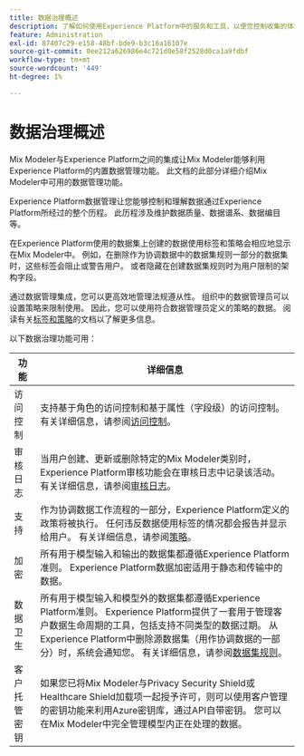 ```yaml
---
title: 数据治理概述
description: 了解如何使用Experience Platform中的服务和工具，以便您控制收集的体验数据。 这样，您就可以遵守业务实践、法律义务和发展过程。
feature: Administration
exl-id: 87407c29-e158-48bf-bde9-b3c16a16107e
source-git-commit: 0ee212a626986e4c721d0e58f2528d0ca1a9fdbf
workflow-type: tm+mt
source-wordcount: '449'
ht-degree: 1%

---
```


# 数据治理概述

Mix Modeler与Experience Platform之间的集成让Mix Modeler能够利用Experience Platform的内置数据管理功能。 此文档的此部分详细介绍Mix Modeler中可用的数据管理功能。

Experience Platform数据管理让您能够控制和理解数据通过Experience Platform所经过的整个历程。 此历程涉及维护数据质量、数据谱系、数据编目等。

在Experience Platform使用的数据集上创建的数据使用标签和策略会相应地显示在Mix Modeler中。 例如，在删除作为协调数据中的数据集规则一部分的数据集时，这些标签会阻止或警告用户。 或者隐藏在创建数据集规则时为用户限制的架构字段。

通过数据管理集成，您可以更高效地管理法规遵从性。 组织中的数据管理员可以设置策略来限制使用。 因此，您可以使用符合数据管理员定义的策略的数据。 阅读有关[标签和策略](https://experienceleague.adobe.com/en/docs/analytics-platform/using/cja-dataviews/data-governance)的文档以了解更多信息。

以下数据治理功能可用：

| 功能 | 详细信息 |
|---|---|
| 访问控制 | 支持基于角色的访问控制和基于属性（字段级）的访问控制。 有关详细信息，请参阅[访问控制](access-controls.md)。 |
| 审核日志 | 当用户创建、更新或删除特定的Mix Modeler类别时，Experience Platform审核功能会在审核日志中记录该活动。 有关详细信息，请参阅[审核日志](audit-logs.md)。 |
| 支持 | 作为协调数据工作流程的一部分，Experience Platform定义的政策将被执行。 任何违反数据使用标签的情况都会报告并显示给用户。 有关详细信息，请参阅[策略](policies.md)。 |
| 加密 | 所有用于模型输入和输出的数据集都遵循Experience Platform准则。 Experience Platform数据加密适用于静态和传输中的数据。 |
| 数据卫生 | 所有用于模型输入和模型外的数据集都遵循Experience Platform准则。 Experience Platform提供了一套用于管理客户数据生命周期的工具，包括支持不同类型的数据过期。 从Experience Platform中删除源数据集（用作协调数据的一部分）时，系统会通知您。 有关详细信息，请参阅[数据集规则](/help/harmonize-data/dataset-rules.md)。 |
| 客户托管密钥 | 如果您已将Mix Modeler与Privacy Security Shield或Healthcare Shield加载项一起授予许可，则可以使用客户管理的密钥功能来利用Azure密钥库，通过API自带密钥。 您可以在Mix Modeler中完全管理模型内正在处理的数据。 |
